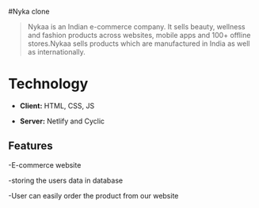 #Nyka clone


> Nykaa is an Indian e-commerce company. It sells beauty, wellness and fashion products across websites, mobile apps and 100+ offline stores.Nykaa sells products which are manufactured in India as well as internationally. 

# Technology


- **Client:** HTML, CSS, JS

- **Server:** Netlify and Cyclic

## Features

-E-commerce website

-storing the users data in database

-User can easily order the product from our website




